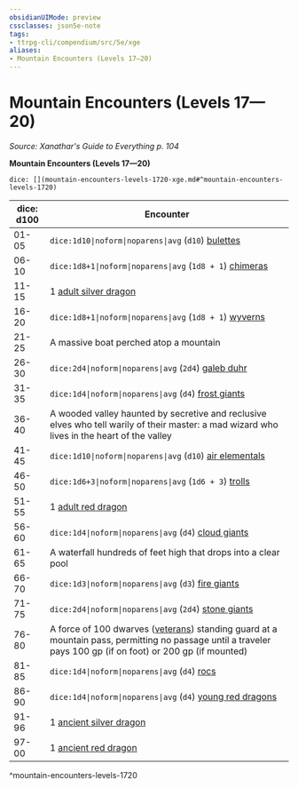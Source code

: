 ```yaml
---
obsidianUIMode: preview
cssclasses: json5e-note
tags:
- ttrpg-cli/compendium/src/5e/xge
aliases:
- Mountain Encounters (Levels 17—20)
---
```

# Mountain Encounters (Levels 17—20)
*Source: Xanathar's Guide to Everything p. 104* 

**Mountain Encounters (Levels 17—20)**

`dice: [](mountain-encounters-levels-1720-xge.md#^mountain-encounters-levels-1720)`

| dice: d100 | Encounter |
|------------|-----------|
| 01-05 | `dice:1d10\|noform\|noparens\|avg` (`d10`) [bulettes](/3-Mechanics/CLI/Compendium/bestiary/monstrosity/bulette.md) |
| 06-10 | `dice:1d8+1\|noform\|noparens\|avg` (`1d8 + 1`) [chimeras](/3-Mechanics/CLI/Compendium/bestiary/monstrosity/chimera.md) |
| 11-15 | 1 [adult silver dragon](/3-Mechanics/CLI/Compendium/bestiary/dragon/adult-silver-dragon.md) |
| 16-20 | `dice:1d8+1\|noform\|noparens\|avg` (`1d8 + 1`) [wyverns](/3-Mechanics/CLI/Compendium/bestiary/dragon/wyvern.md) |
| 21-25 | A massive boat perched atop a mountain |
| 26-30 | `dice:2d4\|noform\|noparens\|avg` (`2d4`) [galeb duhr](/3-Mechanics/CLI/Compendium/bestiary/elemental/galeb-duhr.md) |
| 31-35 | `dice:1d4\|noform\|noparens\|avg` (`d4`) [frost giants](/3-Mechanics/CLI/Compendium/bestiary/giant/frost-giant.md) |
| 36-40 | A wooded valley haunted by secretive and reclusive elves who tell warily of their master: a mad wizard who lives in the heart of the valley |
| 41-45 | `dice:1d10\|noform\|noparens\|avg` (`d10`) [air elementals](/3-Mechanics/CLI/Compendium/bestiary/elemental/air-elemental.md) |
| 46-50 | `dice:1d6+3\|noform\|noparens\|avg` (`1d6 + 3`) [trolls](/3-Mechanics/CLI/Compendium/bestiary/giant/troll.md) |
| 51-55 | 1 [adult red dragon](/3-Mechanics/CLI/Compendium/bestiary/dragon/adult-red-dragon.md) |
| 56-60 | `dice:1d4\|noform\|noparens\|avg` (`d4`) [cloud giants](/3-Mechanics/CLI/Compendium/bestiary/giant/cloud-giant.md) |
| 61-65 | A waterfall hundreds of feet high that drops into a clear pool |
| 66-70 | `dice:1d3\|noform\|noparens\|avg` (`d3`) [fire giants](/3-Mechanics/CLI/Compendium/bestiary/giant/fire-giant.md) |
| 71-75 | `dice:2d4\|noform\|noparens\|avg` (`2d4`) [stone giants](/3-Mechanics/CLI/Compendium/bestiary/giant/stone-giant.md) |
| 76-80 | A force of 100 dwarves ([veterans](/3-Mechanics/CLI/Compendium/bestiary/humanoid/veteran.md)) standing guard at a mountain pass, permitting no passage until a traveler pays 100 gp (if on foot) or 200 gp (if mounted) |
| 81-85 | `dice:1d4\|noform\|noparens\|avg` (`d4`) [rocs](/3-Mechanics/CLI/Compendium/bestiary/monstrosity/roc.md) |
| 86-90 | `dice:1d4\|noform\|noparens\|avg` (`d4`) [young red dragons](/3-Mechanics/CLI/Compendium/bestiary/dragon/young-red-dragon.md) |
| 91-96 | 1 [ancient silver dragon](/3-Mechanics/CLI/Compendium/bestiary/dragon/ancient-silver-dragon.md) |
| 97-00 | 1 [ancient red dragon](/3-Mechanics/CLI/Compendium/bestiary/dragon/ancient-red-dragon.md) |
^mountain-encounters-levels-1720